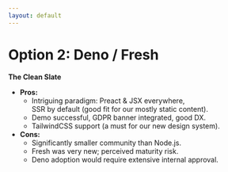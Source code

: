 ```yaml
---
layout: default
---
```


<h1>Option 2: Deno / Fresh</h1>

<p><strong>The Clean Slate</strong></p>

<ul>
  <li v-click><strong>Pros:</strong>
    <ul>
      <li>Intriguing paradigm: Preact &amp; JSX everywhere, <br>SSR by default (good fit for our mostly static content).</li>
      <li>Demo successful, GDPR banner integrated, good DX.</li>
      <li>TailwindCSS support (a must for our new design system).</li>
    </ul>
  </li>
  <li v-click><strong>Cons:</strong>
    <ul>
      <li>Significantly smaller community than Node.js.</li>
      <li>Fresh was very new; perceived maturity risk.</li>
      <li>Deno adoption would require extensive internal approval.</li>
    </ul>
  </li>
</ul>

<CornerLogo src="/2025-04-23/fresh-logo.svg" alt="Deno/Fresh Logo" height="250px" />

<!--
- Option two was Deno with the Fresh framework. This was the "clean slate" or innovative choice.
- The founder of Deno is Ryan Dahl, the original creator of Node.js, so it has a strong heritage.
- We loved the philosophy: Preact everywhere, SSR by default. It worked well in our demo.
- However, the community is much smaller, and Fresh was very new. For an enterprise of our size, this felt like a maturity risk we weren't willing to take, especially given the internal approvals needed for a brand new runtime.
-->

